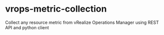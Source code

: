 # vrops-metric-collection
Collect any resource metric from vRealize Operations Manager using REST API and python client

